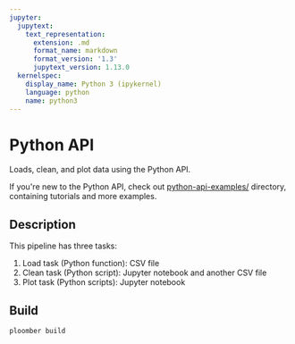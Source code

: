 ```yaml
---
jupyter:
  jupytext:
    text_representation:
      extension: .md
      format_name: markdown
      format_version: '1.3'
      jupytext_version: 1.13.0
  kernelspec:
    display_name: Python 3 (ipykernel)
    language: python
    name: python3
---
```


# Python API

<!-- start description -->
Loads, clean, and plot data using the Python API.
<!-- end description -->


If you're new to the Python API, check out [python-api-examples/](../python-api-examples) directory, containing tutorials and more examples.

## Description

This pipeline has three tasks:

1. Load task (Python function): CSV file
2. Clean task (Python script):  Jupyter notebook and another CSV file
3. Plot task (Python scripts): Jupyter notebook

## Build

```bash
ploomber build
```
